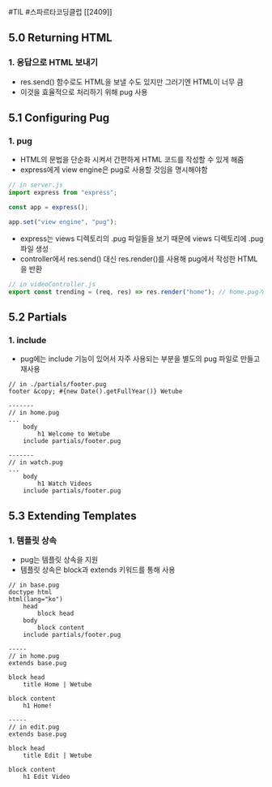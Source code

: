 #TIL #스파르타코딩클럽 [[2409]]

## 5.0 Returning HTML
### 1. 응답으로 HTML 보내기
- res.send() 함수로도 HTML을 보낼 수도 있지만 그러기엔 HTML이 너무 큼
- 이것을 효율적으로 처리하기 위해 pug 사용



## 5.1 Configuring Pug
### 1. pug
- HTML의 문법을 단순화 시켜서 간편하게 HTML 코드를 작성할 수 있게 해줌
- express에게 view engine은 pug로 사용할 것임을 명시해야함
```javascript
// in server.js
import express from "express";

const app = express();

app.set("view engine", "pug");
```
- express는 views 디렉토리의 .pug 파일들을 보기 때문에 views 디렉토리에 .pug 파일 생성
- controller에서 res.send() 대신 res.render()를 사용해 pug에서 작성한 HTML을 반환
```javascript
// in videoController.js
export const trending = (req, res) => res.render("home"); // home.pug가 views에 존재
```



## 5.2 Partials

### 1. include
- pug에는 include 기능이 있어서 자주 사용되는 부분을 별도의 pug 파일로 만들고 재사용
```pug
// in ./partials/footer.pug
footer &copy; #{new Date().getFullYear()} Wetube

-------
// in home.pug
...
	body
		h1 Welcome to Wetube
	include partials/footer.pug

-------
// in watch.pug
...
	body
		h1 Watch Videos
	include partials/footer.pug
```




## 5.3 Extending Templates
### 1. 템플릿 상속
- pug는 템플릿 상속을 지원
- 템플릿 상속은 block과 extends 키워드를 통해 사용
```pug
// in base.pug
doctype html
html(lang="ko")
    head
        block head
    body
        block content
    include partials/footer.pug

-----
// in home.pug
extends base.pug

block head
    title Home | Wetube

block content
    h1 Home!

-----
// in edit.pug
extends base.pug

block head
    title Edit | Wetube

block content
    h1 Edit Video

```